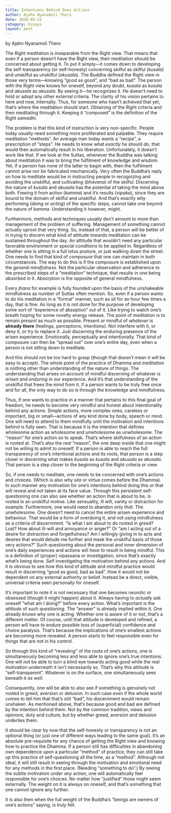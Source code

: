 ```yaml
---
title: Intentions Behind Ones Actions
author: Ajahn Nyanamoli Thero
date: 2018-05-21
category: Essays
layout: post
---
```


by Ajahn Nyanamoli Thero

The Right meditation is inseparable from the Right view. That means that
even if a person doesn’t have the Right view, their meditation should be
concerned about getting it. To put it simply—it comes down to developing
the self-transparency (or self-honesty) concerning skilful as skilful
(<span lang="pi">*kusala*</span>) and unskilful as unskilful
(<span lang="pi">*akusala*</span>). The Buddha defined the Right view in
those very terms—knowing “good as good”, and “bad as bad”. The person
with the Right view knows for oneself, beyond any doubt,
<span lang="pi">*kusala*</span> as <span lang="pi">*kusala*</span> and
<span lang="pi">*akusala*</span> as <span lang="pi">*akusala*</span>. By
seeing it—he recognizes it. He doesn’t need to hold or adopt any other
external criteria. The clarity of his vision pertains to here and now,
internally. Thus, for someone who hasn’t achieved that yet, that’s where
the meditation should start. Obtaining of the Right criteria and then
meditating through it. Keeping it “composed” is the definition of the
Right <span lang="pi">*samadhi*</span>.

The problem is that this kind of instruction is very non-specific.
People today usually need something more proliferated and palpable. They
require meditation “methods”. An average man today wants a “recipe”, a
prescription of “steps”. He needs to know what *exactly* he should *do*,
that would then automatically result in his liberation. Unfortunately,
it doesn’t work like that. If we look at the Suttas, whenever the Buddha
was talking about meditation it was to bring the fulfilment of knowledge
and wisdom. Yet, if a person has none of the latter to begin with, then
the fulfilment cannot arise nor be fabricated mechanically. Very often
the Buddha’s reply on how to meditate would be in instructing people in
recognizing and avoiding the unskilful, and cultivating
(<span lang="pi">*bhavana*</span>) of the skilful. Discerning the nature
of <span lang="pi">*kusala*</span> and <span lang="pi">*akusala*</span>
has the potential of taking the mind above both. Freeing it from action
(<span lang="pi">*kamma*</span>) and it’s results
(<span lang="pi">*vipaka*</span>), since they are bound to the domain of
skilful and unskilful. And that’s exactly why performing (*doing* or
*acting*) of the specific steps, cannot take one beyond the nature of
<span lang="pi">*kamma*</span>. Understanding it however, might.

Furthermore, methods and techniques usually don’t amount to more than
management of the problem of suffering. Management of something cannot
actually uproot that very thing. So, instead of that, a person will be
better of in trying to discern what kind of attitude towards meditation
can be sustained throughout the day. An attitude that wouldn’t need any
particular favorable environment or special conditions to be applied in.
Regardless of whether one is sitting in a full lotus posture, or just
walking down the street. One needs to find that kind of *composure* that
one can maintain in both circumstances. The way to do this is if the
composure is established upon the *general mindfulness*. Not the
particular observation and adherence to the prescribed steps of a
“meditation” technique, that results in one being *absorbed* in it.
Absorption is the opposite of general mindfulness.

Every <span lang="pi">*jhana*</span> for example is fully founded upon
the basis of the unshakeable mindfulness as number of Suttas often
mention. So, even if a person wants to do his meditation in a “formal”
manner, such as sit for an hour few times a day, that is fine. As long
as it is not done for the purpose of developing some sort of “experience
of absoption” out of it. Like trying to watch one’s breath hoping for
some novelty energy release. The point of meditation is to remain
*present* as much as possible. Present or mindful of *whatever* is
**already there** (feelings, perceptions, intentions). Not interfere
with it, or deny it, or try to replace it. Just discerning the enduring
presence of the arisen experience. Emotionally, perceptually and
intentionally. That kind of composure can then be “spread out” over
one’s entire day, even when a person is not sitting down to meditate.

And this should not be too hard to grasp (though that doesn’t mean it
will be easy to accept). The whole point of the practice of Dhamma and
meditation is nothing other than understanding of the nature of things.
The understanding that arises on account of mindful discerning of
whatever is *arisen* and *enduring* in our experience. And it’s that
understanding of the unskilful that frees the mind from it. If a person
wants to be truly free once and for all, the only way to do so is
through the knowledge and mindfulness.

Thus, if one wants to practice in a manner that pertains to this final
goal of freedom, he needs to become very mindful and honest about
intentionality behind any actions. Simple actions, more complex ones,
careless or important, big or small—actions of any kind done by body,
speech or mind. One will need to attend to them mindfully until the
motivation and intentions behind is fully seen. That is because it is
the intention that defines wholesome action as wholesome and unwholesome
as unwholesome. The “reason” for one’s action so to speak. That’s where
skilfulness of an action is rooted at. That’s also the *real* “reason”,
the one deep inside that one might not be willing to admit to oneself.
If a person is able to reach the full transparency of one’s intentional
actions and its roots, that person is a step closer in discerning what
makes <span lang="pi">*kusala*</span> as <span lang="pi">*kusala*</span>
and <span lang="pi">*akusala*</span> as
<span lang="pi">*akusala*</span>. That person is a step closer to the
beginning of the Right criteria or view.

So, if one needs to meditate, one needs to be concerned with one’s
actions and choices. (Which is also why <span lang="pi">*sila*</span> or
virtue comes before the Dhamma). In such manner any motivation for one’s
intentions behind doing this or that will reveal and not taken at its
face value. Through this persistent self-questioning one can also see
whether an action that is about to be, is rooted in an unskilful motive.
Like sensuality, ill will, vanity or distraction for example.
Furthermore, one would need to abandon only *that*. The unwholesome. One
doesn’t need to cancel the entire arisen experience and behaviour. That
would be a form of overdoing it, and not using mindfulness as a criteria
of discernment. “Is what I am about to do rooted in greed? Lust? How
about ill-will and annoyance or anger?” Or “am I acting out of a desire
for distraction and forgetfulness? Am I willingly giving in to acts and
desires that would delude me further and mask the unskilful basis of
those very actions?” Such questioning about the personal and inner
dimension of one’s daily experiences and actions will *have to* result
in being mindful. This is a definition of (proper) vipassana or
investigation, since that’s exactly what’s being done. Self
investigating the motivation behind any actions. And it is obvious to
see how this kind of attitude and mindful practice would result in
discerning “good as good, bad as bad”. How it would not be dependent on
any external authority or belief. Instead be a direct, visible,
universal criteria seen personally for oneself.

It’s important to note it is not necessary that one becomes neurotic or
obsessed (though it might happen) about it. Always having to *actually*
ask oneself “what am I doing?” before every action. What’s important is
the *attitude* of such *questioning*. The “answer” is already implied
within it. One already *knows* why one is acting. Whether one is aware
of it or not, that’s a different matter. Of course, until that attitude
is developed and refined, a person will have to endure possible loss of
(superficial) confidence and choice paralysis. That’s because the
implications of one’s smallest actions are becoming more revealed. A
person starts to feel responsible even for things that are not in his
control.

So through this kind of “revealing” of the roots of one’s actions, one
is simultaneously becoming less and less able to ignore one’s true
intentions. One will not be able to turn a blind eye towards acting good
while the real motivation underneath it isn’t necessarily so. That’s why
this attitude is “self-transparent”. Whatever is on the surface, one
simultaneously sees beneath it *as well*.

Consequently, one will be able to also see if something is genuinely not
rooted in greed, aversion or delusion. In such case even if the whole
world comes to tell him that that’s still “bad”, his discernment would
remain unshaken. As mentioned above, that’s because good and bad are
defined by the intention behind them. Not by the common tradition, views
and opinions, duty and culture, but by whether greed, aversion and
delusion underlies them.

It should be clear by now that the self-honesty or transparency is not
an optional thing (or just one of different ways leading to the same
goal). It’s an absolute pre-requisite for any chance of getting the
Right view and knowing how to practice the Dhamma. If a person still has
difficulties in abandoning own dependence upon a particular “method” of
practice, they can still take up this practice of self-questioning all
the time, as a “method”. Although not ideal, it will still result in
seeing through the motivation and emotional need for any methods in the
first place. (Needing “something to do”.) By seeing the subtle
motivation under *any* action, one will automatically feel responsible
for one’s choices. No matter how “justified” those might seem
externally. The weight on it is always on oneself, and that’s something
that one cannot ignore any further.

It is also then when the full weight of the Buddha’s “beings are owners
of one’s actions” saying, is truly felt.
